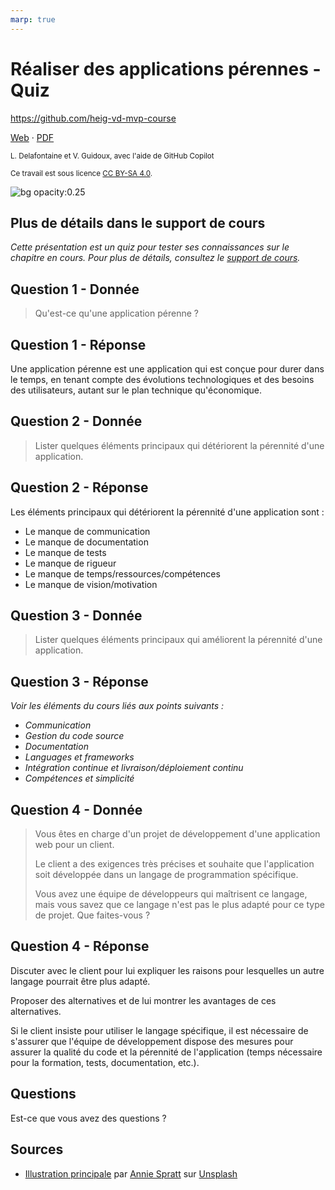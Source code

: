 ```yaml
---
marp: true
---
```


<!--
theme: gaia
size: 16:9
paginate: true
author: L. Delafontaine et V. Guidoux, avec l'aide de GitHub Copilot
title: HEIG-VD MVP Course - Réaliser des applications pérennes - Quiz
description: Quiz sur le chapitre Réaliser des applications pérennes pour le cours MVP à la HEIG-VD, Suisse
url: https://heig-vd-mvp-course.github.io/heig-vd-mvp-course/14-cours-realiser-des-applications-perennes/03-quiz/index.html
header: "**Réaliser des applications pérennes - Quiz**"
footer: "**HEIG-VD** - MVP Course 2024-2025 - CC BY-SA 4.0"
style: |
    :root {
        --color-background: #fff;
        --color-foreground: #333;
        --color-highlight: #f96;
        --color-dimmed: #888;
        --color-headings: #7d8ca3;
    }
    blockquote {
        font-style: italic;
    }
    table {
        width: 100%;
    }
    h1, h2, h3, h4, h5, h6 {
        color: var(--color-headings);
    }
    h2, h3, h4, h5, h6 {
        font-size: 1.5rem;
    }
    h1 a:link, h2 a:link, h3 a:link, h4 a:link, h5 a:link, h6 a:link {
        text-decoration: none;
    }
    section:not(.lead) > p, blockquote {
        text-align: justify;
    }
    section:has(h1) {
        padding: 50px;
    }
    section:has(h1) > header {
        display: none;
    }
    section > header {
        font-size: 50%;
    }
    .two-columns {
        display: grid;
        grid-template-columns: 1fr 1fr;
        gap: 1rem;
    }
headingDivider: 6
-->

# Réaliser des applications pérennes - Quiz

<!--
_class: lead
_paginate: false
-->

<https://github.com/heig-vd-mvp-course>

[Web][web] · [PDF][pdf]

<small>L. Delafontaine et V. Guidoux, avec l'aide de GitHub Copilot</small>

<small>Ce travail est sous licence [CC BY-SA 4.0][license].</small>

![bg opacity:0.25][illustration-principale]

## Plus de détails dans le support de cours

<!-- _class: lead -->

_Cette présentation est un quiz pour tester ses connaissances sur le chapitre en
cours. Pour plus de détails, consultez le [support de cours][course-material]._

## Question 1 - Donnée

> Qu'est-ce qu'une application pérenne ?

## Question 1 - Réponse

Une application pérenne est une application qui est conçue pour durer dans le
temps, en tenant compte des évolutions technologiques et des besoins des
utilisateurs, autant sur le plan technique qu'économique.

## Question 2 - Donnée

> Lister quelques éléments principaux qui détériorent la pérennité d'une
> application.

## Question 2 - Réponse

Les éléments principaux qui détériorent la pérennité d'une application sont :

- Le manque de communication
- Le manque de documentation
- Le manque de tests
- Le manque de rigueur
- Le manque de temps/ressources/compétences
- Le manque de vision/motivation

## Question 3 - Donnée

> Lister quelques éléments principaux qui améliorent la pérennité d'une
> application.

## Question 3 - Réponse

_Voir les éléments du cours liés aux points suivants :_

- _Communication_
- _Gestion du code source_
- _Documentation_
- _Languages et frameworks_
- _Intégration continue et livraison/déploiement continu_
- _Compétences et simplicité_

## Question 4 - Donnée

> Vous êtes en charge d'un projet de développement d'une application web pour un
> client.
>
> Le client a des exigences très précises et souhaite que l'application soit
> développée dans un langage de programmation spécifique.
>
> Vous avez une équipe de développeurs qui maîtrisent ce langage, mais vous
> savez que ce langage n'est pas le plus adapté pour ce type de projet. Que
> faites-vous ?

## Question 4 - Réponse

Discuter avec le client pour lui expliquer les raisons pour lesquelles un autre
langage pourrait être plus adapté.

Proposer des alternatives et de lui montrer les avantages de ces alternatives.

Si le client insiste pour utiliser le langage spécifique, il est nécessaire de
s'assurer que l'équipe de développement dispose des mesures pour assurer la
qualité du code et la pérennité de l'application (temps nécessaire pour la
formation, tests, documentation, etc.).

## Questions

<!-- _class: lead -->

Est-ce que vous avez des questions ?

## Sources

- [Illustration principale][illustration-principale] par
  [Annie Spratt](https://unsplash.com/@anniespratt) sur
  [Unsplash](https://unsplash.com/photos/white-wall-tiles-in-close-up-photography-OZ2BNYfF_xM)

<!-- URLs -->

[web]:
	https://heig-vd-mvp-course.github.io/heig-vd-mvp-course/14-cours-realiser-des-applications-perennes/01-presentation/
[pdf]:
	https://heig-vd-mvp-course.github.io/heig-vd-mvp-course/14-cours-realiser-des-applications-perennes/01-presentation/14-cours-realiser-des-applications-perennes-presentation.pdf
[license]:
	https://github.com/heig-vd-mvp-course/heig-vd-mvp-course/blob/main/LICENSE.md
[course-material]:
	https://github.com/heig-vd-mvp-course/heig-vd-mvp-course/blob/main/14-cours-realiser-des-applications-perennes/02-support-de-cours/README.md

<!-- Illustrations -->

[illustration-principale]:
	https://images.unsplash.com/photo-1612538498488-226257115cc4?fit=crop&h=720
